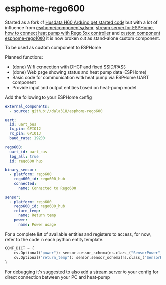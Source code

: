 # esphome-rego600
Started as a fork of [Husdata H60 Arduino get started code](https://github.com/peterarandis/H60-OS) 
but with a lot of influence from
[esphome/components/dsmr](https://github.com/esphome/esphome/tree/dev/esphome/components/dsmr), 
[stream server for ESPHome](https://github.com/oxan/esphome-stream-server/), 
[how to connect heat pump with Rego 6xx controller](https://rago600.sourceforge.net/) and 
[custom component esphome-rego1000](https://github.com/jagheterfredrik/esphome-rego1000)
it is now broken out as stand-alone custom component.

To be used as custom component to ESPHome

Planned functions:
  - (done) Wifi connection with DHCP and fixed SSID/PASS
  - (done) Web page showing status and heat pump data (ESPHome)
  - Basic code for communication with heat pump via ESPHome UART component
  - Provide input and output entities based on heat-pump model

Add the following to your ESPHome config

```yaml
external_components:
  - source: github://dala318/esphome-rego600

uart:
  id: uart_bus
  tx_pin: GPIO12
  rx_pin: GPIO13
  baud_rate: 19200

rego600:
  uart_id: uart_bus
  log_all: true
  id: rego600_hub

binary_sensor:
  - platform: rego600
    rego600_id: rego600_hub
    connected:
      name: Connected to Rego600

sensor:
  - platform: rego600
    rego600_id: rego600_hub
    return_temp:
      name: Return temp
    power:
      name: Power usage
```

For a complete list of available entities and registers to access, for now, refer to the code in each python entity template.

```python
CONF_DICT = {
    cv.Optional("power"): sensor.sensor_schema(ns.class_("SensorPower", sensor.Sensor, cg.Component)).extend(cv.COMPONENT_SCHEMA),
    cv.Optional("return_temp"): sensor.sensor_schema(ns.class_("SensorReturnTemp", sensor.Sensor, cg.Component)).extend(cv.COMPONENT_SCHEMA),
}
```

For debugging it's suggested to also add a [stream server](https://github.com/oxan/esphome-stream-server) to your config for direct connection between your PC and heat-pump
